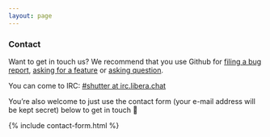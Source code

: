 ```yaml
---
layout: page
---
```

### Contact

Want to get in touch us? We recommend that you use Github for [filing a bug report](https://github.com/shutter-project/shutter/issues/new?assignees=&labels=bug&template=bug_report.md&title=), [asking for a feature](https://github.com/shutter-project/shutter/issues/new?assignees=&labels=enhancement&template=feature_request.md&title=) or [asking question](https://github.com/shutter-project/shutter/issues/new?assignees=&labels=question&template=question.md&title=).

You can come to IRC: [#shutter at irc.libera.chat](https://web.libera.chat/#shutter)

You’re also welcome to just use the contact form (your e-mail address will be kept secret) below to get in touch 🙂

{% include contact-form.html %}
